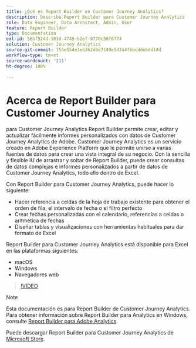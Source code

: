 ```yaml
---
title: ¿Qué es Report Builder en Customer Journey Analytics?
description: Describe Report Builder para Customer Journey Analytics
role: Data Engineer, Data Architect, Admin, User
feature: Report Builder
type: Documentation
exl-id: 56bf524d-101d-4745-b2ef-9770c50f6774
solution: Customer Journey Analytics
source-git-commit: 755e554e3eb362d6e7149e5d3a4fbbcddebdd14d
workflow-type: tm+mt
source-wordcount: '211'
ht-degree: 100%

---
```


# Acerca de Report Builder para Customer Journey Analytics

 para Customer Journey Analytics Report Builder permite crear, editar y actualizar fácilmente informes personalizados con datos de Customer Journey Analytics de Adobe. Customer Journey Analytics es un servicio creado en Adobe Experience Platform que le permite unirse a varias fuentes de datos para crear una vista integral de su negocio. Con la sencilla y flexible IU de arrastrar y soltar de Report Builder, puede crear consultas de datos complejas e informes personalizados a partir de datos de Customer Journey Analytics, todo ello dentro de Excel.

Con Report Builder para Customer Journey Analytics, puede hacer lo siguiente:

- Hacer referencia a celdas de la hoja de trabajo existente para obtener el orden de fila, el intervalo de fecha o el filtro perfecto
- Crear fechas personalizadas con el calendario, referencias a celdas o aritmética de fechas
- Diseñar tablas y visualizaciones con herramientas habituales para dar formato de Excel

Report Builder para Customer Journey Analytics está disponible para Excel en las plataformas siguientes:

- macOS
- Windows
- Navegadores web

>[!VIDEO](https://video.tv.adobe.com/v/337569/?quality=12&learn=on)

>[!NOTE]
>
>Esta documentación es para Report Builder de Customer Journey Analytics. Para obtener información sobre Report Builder para Analytics en Windows, consulte [Report Builder para Adobe Analytics](https://experienceleague.adobe.com/docs/analytics/analyze/report-builder/home.html?lang=es).

Puede descargar Report Builder para Customer Journey Analytics de
[Microsoft Store](https://www.microsoft.com/es-es/store/apps/windows).

